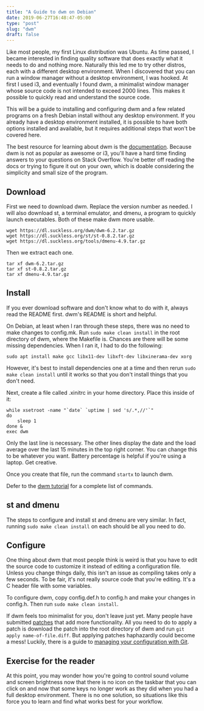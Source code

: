 ```yaml
---
title: "A Guide to dwm on Debian"
date: 2019-06-27T16:48:47-05:00
type: "post"
slug: "dwm"
draft: false
---
```


Like most people, my first Linux distribution was Ubuntu. As time passed, I
became interested in finding quality software that does exactly what it
needs to do and nothing more. Naturally this led me to try other distros,
each with a different desktop environment. When I discovered that you can run
a window manager without a desktop environment, I was hooked. At first I used
i3, and eventually I found dwm, a minimalist window manager whose source code
is not intended to exceed 2000 lines. This makes it possible to quickly read
and understand the source code.

This will be a guide to installing and configuring dwm and a few related
programs on a fresh Debian install without any desktop environment. If you
already have a desktop environment installed, it is possible to have both
options installed and available, but it requires additional steps that won't
be covered here.

The best resource for learning about dwm is the [documentation](https://dwm.suckless.org/).
Because dwm is not as popular as awesome or i3, you'll have a hard time finding
answers to your questions on Stack Overflow. You're better off reading the docs
or trying to figure it out on your own, which is doable considering the
simplicity and small size of the program.

## Download

First we need to download dwm. Replace the version number as needed. I will
also download st, a terminal emulator, and dmenu, a program to quickly launch
executables. Both of these make dwm more usable.

```
wget https://dl.suckless.org/dwm/dwm-6.2.tar.gz
wget https://dl.suckless.org/st/st-0.8.2.tar.gz
wget https://dl.suckless.org/tools/dmenu-4.9.tar.gz
```

Then we extract each one.

```
tar xf dwm-6.2.tar.gz
tar xf st-0.8.2.tar.gz
tar xf dmenu-4.9.tar.gz
```

## Install

If you ever download software and don't know what to do with it, always read
the README first. dwm's README is short and helpful.

On Debian, at least when I ran through these steps, there was no need to make
changes to config.mk. Run `sudo make clean install` in the root directory of
dwm, where the Makefile is. Chances are there will be some missing
dependencies. When I ran it, I had to do the following:

```
sudo apt install make gcc libx11-dev libxft-dev libxinerama-dev xorg
```

However, it's best to install dependencies one at a time and then rerun
`sudo make clean install` until it works so that you don't install things that
you don't need.

Next, create a file called .xinitrc in your home directory. Place this inside
of it:

```
while xsetroot -name "`date` `uptime | sed 's/.*,//'`"
do
	sleep 1
done &
exec dwm
```

Only the last line is necessary. The other lines display the date and the load
average over the last 15 minutes in the top right corner. You can change this
to be whatever you want. Battery percentage is helpful if you're using a
laptop. Get creative.

Once you create that file, run the command `startx` to launch dwm.

Defer to the [dwm tutorial](https://dwm.suckless.org/tutorial/) for a complete
list of commands.

## st and dmenu

The steps to configure and install st and dmenu are very similar. In fact,
running `sudo make clean install` on each should be all you need to do.

## Configure

One thing about dwm that most people think is weird is that you have to edit
the source code to customize it instead of editing a configuration file.
Unless you change things daily, this isn't an issue as compiling takes only
a few seconds. To be fair, it's not really source code that you're editing.
It's a C header file with some variables.

To configure dwm, copy config.def.h to config.h and make your changes in
config.h. Then run `sudo make clean install`.

If dwm feels too minimalist for you, don't leave just yet. Many people have
submitted [patches](https://dwm.suckless.org/patches/) that add more
functionality. All you need to do to apply a patch is download the patch
into the root directory of dwm and run `git apply name-of-file.diff`.
But applying patches haphazardly could become a mess! Luckily, there is a guide to
[managing your configuration with Git](https://dwm.suckless.org/customisation/patches_in_git/).

## Exercise for the reader

At this point, you may wonder how you're going to control sound volume and
screen brightness now that there is no icon on the taskbar that you can click
on and now that some keys no longer work as they did when you had a full
desktop environment. There is no one solution, so situations like this force
you to learn and find what works best for your workflow.
